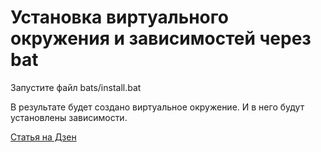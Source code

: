 # Установка виртуального окружения и зависимостей через bat

Запустите файл bats/install.bat

В результате будет создано виртуальное окружение. И в него будут установлены зависимости.



[Статья на Дзен](https://dzen.ru/a/ZBsMAI7wUBOKc8dy)
